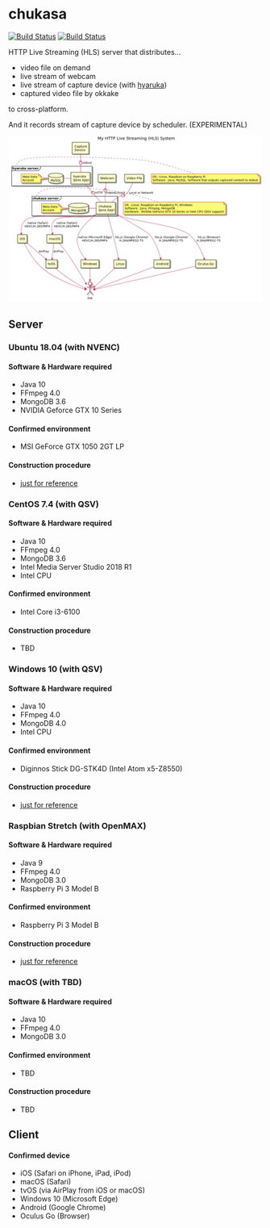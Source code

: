 # chukasa 

[![Build Status](https://travis-ci.org/hirooka/chukasa.svg?branch=master)](https://travis-ci.org/hirooka/chukasa) [![Build Status](https://circleci.com/gh/hirooka/chukasa.png?style=shield)](https://circleci.com/gh/hirooka/chukasa)

HTTP Live Streaming (HLS) server that distributes...

- video file on demand
- live stream of webcam
- live stream of capture device (with [hyaruka](https://github.com/hirooka/hyaruka))
- captured video file by okkake

to cross-platform.

And it records stream of capture device by scheduler. (EXPERIMENTAL)

![](docs/a.png)

## Server

### Ubuntu 18.04 (with NVENC)

#### Software & Hardware required

- Java 10
- FFmpeg 4.0
- MongoDB 3.6
- NVIDIA Geforce GTX 10 Series

#### Confirmed environment

- MSI GeForce GTX 1050 2GT LP

#### Construction procedure

- [just for reference](docs/procedure/ubuntu_18_04.txt)

### CentOS 7.4 (with QSV)

#### Software & Hardware required

- Java 10
- FFmpeg 4.0
- MongoDB 3.6
- Intel Media Server Studio 2018 R1
- Intel CPU

#### Confirmed environment

- Intel Core i3-6100

#### Construction procedure

- TBD

### Windows 10 (with QSV)

#### Software & Hardware required

- Java 10
- FFmpeg 4.0
- MongoDB 4.0
- Intel CPU

#### Confirmed environment

- Diginnos Stick DG-STK4D (Intel Atom x5-Z8550)

#### Construction procedure

- [just for reference](docs/procedure/windows_10.txt)

### Raspbian Stretch (with OpenMAX)

#### Software & Hardware required

- Java 9
- FFmpeg 4.0
- MongoDB 3.0
- Raspberry Pi 3 Model B

#### Confirmed environment

- Raspberry Pi 3 Model B

#### Construction procedure

- [just for reference](docs/procedure/raspberry_pi_3_model_b.txt)

### macOS (with TBD)

#### Software & Hardware required

- Java 10
- FFmpeg 4.0
- MongoDB 3.0

#### Confirmed environment

- TBD

#### Construction procedure

- TBD

## Client

#### Confirmed device

- iOS (Safari on iPhone, iPad, iPod)
- macOS (Safari)
- tvOS (via AirPlay from iOS or macOS)
- Windows 10 (Microsoft Edge)
- Android (Google Chrome)
- Oculus Go (Browser)